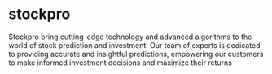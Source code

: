 # stockpro
 Stockpro bring cutting-edge technology and advanced algorithms to the world of stock prediction and investment. Our team of experts is dedicated to providing accurate and insightful predictions, empowering our customers to make informed investment decisions and maximize their returns
